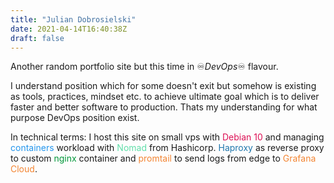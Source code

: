```yaml
---
title: "Julian Dobrosielski"
date: 2021-04-14T16:40:38Z
draft: false
---
```

Another random portfolio site but this time in ♾*DevOps*♾ flavour.

I understand position which for some doesn't exit but somehow is existing as tools, practices, mindset etc. to achieve ultimate goal which is to deliver faster and better software to production. Thats my understanding for what purpose DevOps position exist.

In technical terms: I host this site on small vps with <span style="color:  #DD1155;">Debian 10</span> and managing <span style="color:  #2496ED
;">containers</span> workload with <span style="color: #60DEA9;">Nomad</span> from Hashicorp. <span style="color: #1F76AC;">Haproxy</span> as reverse proxy to custom <span style="color: #009639;">nginx</span> container and <span style="color: #F38533;">promtail</span> to send logs from edge to <span style="color: #F38533;">Grafana Cloud</span>.
